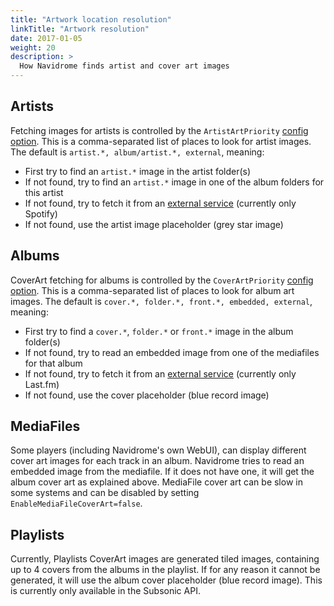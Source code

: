 ```yaml
---
title: "Artwork location resolution"
linkTitle: "Artwork resolution"
date: 2017-01-05
weight: 20
description: >
  How Navidrome finds artist and cover art images
---
```


## Artists

Fetching images for artists is controlled by the `ArtistArtPriority` [config option][advanced-configuration].
This is a comma-separated list of places to look for artist images.
The default is `artist.*, album/artist.*, external`, meaning:
- First try to find an `artist.*` image in the artist folder(s)
- If not found, try to find an `artist.*` image in one of the album folders for this artist
- If not found, try to fetch it from an [external service](/docs/usage/external-integrations) (currently only Spotify)
- If not found, use the artist image placeholder (grey star image)

## Albums

CoverArt fetching for albums is controlled by the `CoverArtPriority` [config option][advanced-configuration]. 
This is a comma-separated list of places to look for album art images. 
The default is `cover.*, folder.*, front.*, embedded, external`, meaning:
- First try to find a `cover.*`, `folder.*` or `front.*` image in the album folder(s)
- If not found, try to read an embedded image from one of the mediafiles for that album
- If not found, try to fetch it from an [external service](/docs/usage/external-integrations) (currently only Last.fm)
- If not found, use the cover placeholder (blue record image)

## MediaFiles

Some players (including Navidrome's own WebUI), can display different cover art images for each track in an album.
Navidrome tries to read an embedded image from the mediafile. If it does not have one, it will get the album cover
art as explained above. MediaFile cover art can be slow in some systems and can be disabled by
setting `EnableMediaFileCoverArt=false`.

## Playlists

Currently, Playlists CoverArt images are generated tiled images, containing up to 4 covers from the albums in the playlist.
If for any reason it cannot be generated, it will use the album cover placeholder (blue record image). This is currently only available in the Subsonic API.

[advanced-configuration]:   /docs/usage/configuration-options/#advanced-configuration
